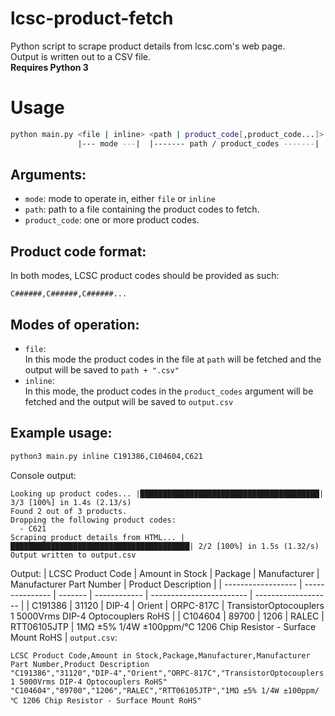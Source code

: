 # lcsc-product-fetch
Python script to scrape product details from lcsc.com's web page.\
Output is written out to a CSV file.\
**Requires Python 3**

# Usage
```bash
python main.py <file | inline> <path | product_code[,product_code...]>
               |--- mode ---|  |------- path / product_codes -------|
```
## Arguments:
 - `mode`: mode to operate in, either `file` or `inline`
 - `path`: path to a file containing the product codes to fetch.
 - `product_code`: one or more product codes.

## Product code format:
In both modes, LCSC product codes should be provided as such:
```
C######,C######,C######...
```

## Modes of operation:
 - `file`:\
    In this mode the product codes in the file at `path` will
    be fetched and the output will be saved to `path + ".csv"`
 - `inline`:\
    In this mode, the product codes in the `product_codes` argument
    will be fetched and the output will be saved to `output.csv`

## Example usage:
```bash
python3 main.py inline C191386,C104604,C621
```
Console output:
```
Looking up product codes... |████████████████████████████████████████| 3/3 [100%] in 1.4s (2.13/s)
Found 2 out of 3 products.
Dropping the following product codes:
  - C621
Scraping product details from HTML... |████████████████████████████████████████| 2/2 [100%] in 1.5s (1.32/s)
Output written to output.csv
```
Output:
| LCSC Product Code  | Amount in Stock | Package | Manufacturer | Manufacturer Part Number | Product Description |
| ------------------ | --------------- | ------- | ------------ | ------------------------ | ------------------- |
| C191386            | 31120           | DIP-4   | Orient       | ORPC-817C                | TransistorOptocouplers 1 5000Vrms DIP-4 Optocouplers RoHS |
| C104604            | 89700           | 1206    | RALEC        | RTT06105JTP              | 1MΩ ±5% 1/4W ±100ppm/℃ 1206 Chip Resistor - Surface Mount RoHS |
`output.csv`:
```
LCSC Product Code,Amount in Stock,Package,Manufacturer,Manufacturer Part Number,Product Description
"C191386","31120","DIP-4","Orient","ORPC-817C","TransistorOptocouplers 1 5000Vrms DIP-4 Optocouplers RoHS"
"C104604","89700","1206","RALEC","RTT06105JTP","1MΩ ±5% 1/4W ±100ppm/℃ 1206 Chip Resistor - Surface Mount RoHS"
```